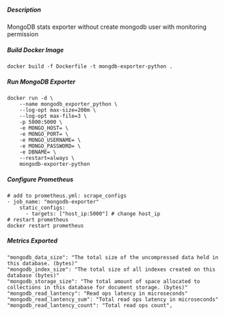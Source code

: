##### Description
MongoDB stats exporter without create mongodb user with monitoring permission

##### Build Docker Image
```
docker build -f Dockerfile -t mongdb-exporter-python .
```

##### Run MongoDB Exporter
```
docker run -d \
	--name mongodb_exporter_python \
	--log-opt max-size=200m \
	--log-opt max-file=3 \
	-p 5000:5000 \
    -e MONGO_HOST= \
	-e MONGO_PORT= \
	-e MONGO_USERNAME= \
	-e MONGO_PASSWORD= \
	-e DBNAME= \
	--restart=always \
	mongodb-exporter-python
```

##### Configure Prometheus
```
# add to prometheus.yml: scrape_configs
- job_name: "mongodb-exporter"
    static_configs:
      - targets: ["host_ip:5000"] # change host_ip
# restart prometheus
docker restart prometheus
```

##### Metrics Exported
```
"mongodb_data_size": "The total size of the uncompressed data held in this database. (bytes)"
"mongodb_index_size": "The total size of all indexes created on this database (bytes)"
"mongodb_storage_size": "The total amount of space allocated to collections in this database for document storage. (bytes)"
"mongodb_read_lantency": "Read ops latency in microseconds"
"mongodb_read_lantency_sum": "Total read ops latency in microseconds"
"mongodb_read_lantency_count": "Total read ops count",
```
